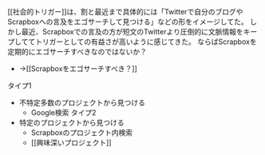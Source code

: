 
[[社会的トリガー]]は、割と最近まで具体的には「Twitterで自分のブログやScrapboxへの言及をエゴサーチして見つける」などの形をイメージしてた。
しかし最近、Scrapboxでの言及の方が短文のTwitterより圧倒的に文脈情報をキープしててトリガーとしての有益さが高いように感じてきた。
ならばScrapboxを定期的にエゴサーチすべきなのではないか？
- →[[Scrapboxをエゴサーチすべき？]]

タイプ1
- 不特定多数のプロジェクトから見つける
    - Google検索
タイプ2
- 特定のプロジェクトから見つける
    - Scrapboxのプロジェクト内検索
    - [[興味深いプロジェクト]]
